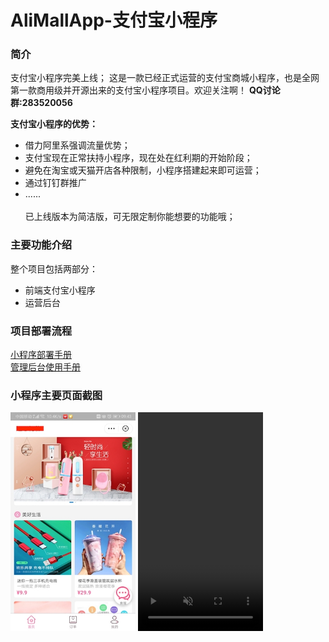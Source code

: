 # AliMallApp-支付宝小程序

### 简介
支付宝小程序完美上线；
这是一款已经正式运营的支付宝商城小程序，也是全网第一款商用级并开源出来的支付宝小程序项目。欢迎关注啊！
<B>QQ讨论群:283520056</B>

<B>支付宝小程序的优势：</B>
* 借力阿里系强调流量优势；
* 支付宝现在正常扶持小程序，现在处在红利期的开始阶段；
* 避免在淘宝或天猫开店各种限制，小程序搭建起来即可运营；
* 通过钉钉群推广
* ......
<br /><br />
已上线版本为简洁版，可无限定制你能想要的功能哦；

### 主要功能介绍
整个项目包括两部分：
* 前端支付宝小程序
* 运营后台

### 项目部署流程
[小程序部署手册](https://github.com/sailorlxj/AliMallApp/blob/master/%E5%B0%8F%E7%A8%8B%E5%BA%8F%E9%83%A8%E7%BD%B2%E6%B5%81%E7%A8%8B.pdf)  
[管理后台使用手册](https://github.com/sailorlxj/AliMallApp/blob/master/%E7%AE%A1%E7%90%86%E5%90%8E%E5%8F%B0%E4%BD%BF%E7%94%A8.pdf)  

### 小程序主要页面截图
<img src="https://github.com/sailorlxj/AliMallApp/blob/master/01-%E9%A6%96%E9%A1%B5.jpeg" width="200" height="350" alt="支付宝小程序-首页"/>
<video id="video" src="https://github.com/sailorlxj/AliMallApp/blob/master/02-%E5%95%86%E5%93%81%E8%AF%A6%E6%83%85.mp4" autoplay="autoplay" loop="loop" muted="muted" height="350" width="200"/>
<img src="https://github.com/sailorlxj/AliMallApp/blob/master/03-%E8%B4%AD%E4%B9%B0%E9%80%89%E6%8B%A9%E5%9E%8B%E5%8F%B7.jpeg" width="200" height="350" alt="支付宝小程序-购买选择型号"/>
<img src="https://github.com/sailorlxj/AliMallApp/blob/master/04-%E8%B4%AD%E4%B9%B0%E4%BB%98%E6%AC%BE.jpeg" width="200" height="350" alt="支付宝小程序-购买付款"/><br/>
<img src="https://github.com/sailorlxj/AliMallApp/blob/master/05-%E4%BB%98%E6%AC%BE%E7%BB%93%E6%9E%9C%E5%95%86%E5%93%81%E6%8E%A8%E8%8D%90.jpeg" width="200" height="350" alt="付款结果商品推荐"/>
<img src="https://github.com/sailorlxj/AliMallApp/blob/master/06-%E8%AE%A2%E5%8D%95%E5%88%97%E8%A1%A8.jpeg" width="200" height="350" alt="支付宝小程序-订单列表"/>
<img src="https://github.com/sailorlxj/AliMallApp/blob/master/07-%E8%AE%A2%E5%8D%95%E8%AF%A6%E6%83%85.jpeg" width="200" height="350" alt="支付宝小程序-订单详情"/>


### 管理后台页面截图（部分）
![登录页面](https://github.com/sailorlxj/AliMallApp/blob/master/login.png)
![首页](https://github.com/sailorlxj/AliMallApp/blob/master/home.png)
![列表页](https://github.com/sailorlxj/AliMallApp/blob/master/list1.png)
